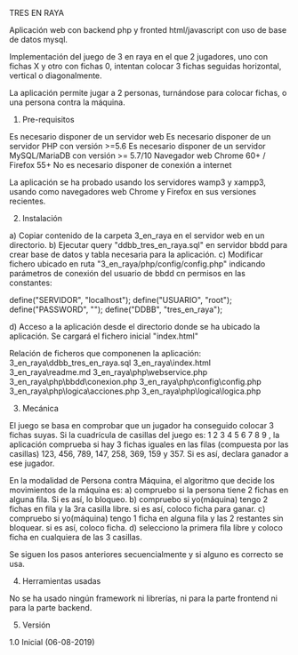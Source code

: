 
TRES EN RAYA

Aplicación web con backend php y fronted html/javascript con uso de base de datos mysql.

Implementación del juego de 3 en raya en el que 2 jugadores, uno con fichas X y otro con fichas 0,
intentan colocar 3 fichas seguidas horizontal, vertical o diagonalmente.

La aplicación permite jugar a 2 personas, turnándose para colocar fichas, o una persona contra la
máquina.


1) Pre-requisitos

Es necesario disponer de un servidor web
Es necesario disponer de un servidor PHP con versión >=5.6
Es necesario disponer de un servidor MySQL/MariaDB con versión >= 5.7/10
Navegador web Chrome 60+ / Firefox 55+
No es necesario disponer de conexión a internet


La aplicación se ha probado usando los servidores wamp3 y xampp3, usando como navegadores web Chrome y Firefox en sus  versiones recientes.


2) Instalación

a) Copiar contenido de la carpeta 3_en_raya en el servidor web en un directorio.
b) Ejecutar query "ddbb_tres_en_raya.sql" en servidor bbdd para crear base de datos y tabla necesaria para la aplicación.
c) Modificar fichero ubicado en ruta "3_en_raya/php/config/config.php" indicando parámetros de conexión del usuario de bbdd cn permisos  en las constantes:

define("SERVIDOR", "localhost");
define("USUARIO", "root");
define("PASSWORD", "");
define("DDBB", "tres_en_raya");

d) Acceso a la aplicación desde el directorio donde se ha ubicado la aplicación. Se cargará el fichero inicial "index.html"

Relación de ficheros que componenen la aplicación:
3_en_raya\ddbb_tres_en_raya.sql
3_en_raya\index.html
3_en_raya\readme.md
3_en_raya\php\webservice.php
3_en_raya\php\bbdd\conexion.php
3_en_raya\php\config\config.php
3_en_raya\php\logica\acciones.php
3_en_raya\php\logica\logica.php


3) Mecánica

El juego se basa en comprobar que un jugador ha conseguido colocar 3 fichas suyas.
Si la cuadrícula de casillas del juego es:
1 2 3
4 5 6
7 8 9
, la aplicación comprueba si hay 3 fichas iguales en las filas (compuesta por las casillas) 123, 456, 789, 147, 258, 369, 159 y 357.
Si es así, declara ganador a ese jugador.

En la modalidad de Persona contra Máquina, el algoritmo que decide los movimientos de la máquina es:
a) compruebo si la persona tiene 2 fichas en alguna fila. Si es así, lo bloqueo.
b) compruebo si yo(máquina) tengo 2 fichas en fila y la 3ra casilla libre. si es así, coloco ficha para ganar.
c) compruebo si yo(máquina) tengo 1 ficha en alguna fila y las 2 restantes sin bloquear. si es así, coloco ficha.
d) selecciono la primera fila libre y coloco ficha en cualquiera de las 3 casillas.

Se siguen los pasos anteriores secuencialmente y si alguno es correcto se usa.


4) Herramientas usadas

No se ha usado ningún framework ni librerías, ni para la parte frontend ni para la parte backend.


5) Versión

1.0 Inicial (06-08-2019)

